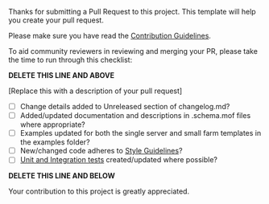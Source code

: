 Thanks for submitting a Pull Request to this project.
This template will help you create your pull request.

Please make sure you have read the [Contribution Guidelines](https://github.com/powershell/xSharePoint/wiki/Contributing%20to%20xSharePoint).

To aid community reviewers in reviewing and merging your PR, please take the time to run through this checklist:

**DELETE THIS LINE AND ABOVE**

[Replace this with a description of your pull request]

- [ ] Change details added to Unreleased section of changelog.md?
- [ ] Added/updated documentation and descriptions in .schema.mof files where appropriate?
- [ ] Examples updated for both the single server and small farm templates in the examples folder?
- [ ] New/changed code adheres to [Style Guidelines](https://github.com/PowerShell/DscResources/blob/master/StyleGuidelines.md)?
- [ ] [Unit and Integration tests](https://github.com/PowerShell/DscResources/blob/master/TestsGuidelines.md) created/updated where possible?

**DELETE THIS LINE AND BELOW**

Your contribution to this project is greatly appreciated. 
